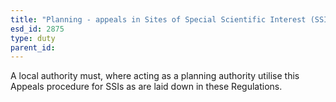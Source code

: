 ```yaml
---
title: "Planning - appeals in Sites of Special Scientific Interest (SSIs)"
esd_id: 2875
type: duty
parent_id:  
---
```


A local authority must, where acting as a planning authority utilise this Appeals procedure for SSIs as are laid down in these Regulations.

